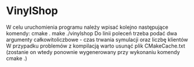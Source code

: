 # VinylShop
W celu uruchomienia programu należy wpisać kolejno następujące komendy:
    cmake .
    make
    ./vinylshop
Do linii poleceń trzeba podać dwa argumenty całkowitoliczbowe - czas trwania symulacji oraz liczbę klientów
W przypadku problemów z kompilacją warto usunąć plik CMakeCache.txt (zostanie on wtedy ponownie wygenerowany przy wykonaniu komendy cmake .)
